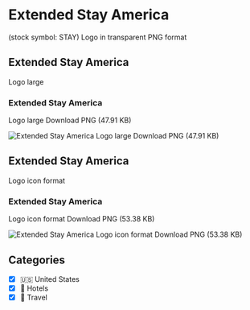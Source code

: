 # Extended Stay America
 (stock symbol: STAY) Logo in transparent PNG format

## Extended Stay America
 Logo large

### Extended Stay America
 Logo large Download PNG (47.91 KB)

![Extended Stay America
 Logo large Download PNG (47.91 KB)](/img/orig/STAY_BIG-5fd1139c.png)

## Extended Stay America
 Logo icon format

### Extended Stay America
 Logo icon format Download PNG (53.38 KB)

![Extended Stay America
 Logo icon format Download PNG (53.38 KB)](/img/orig/STAY-4468b6a1.png)



## Categories
- [x] 🇺🇸 United States
- [x] 🏨 Hotels
- [x] 🌴 Travel
